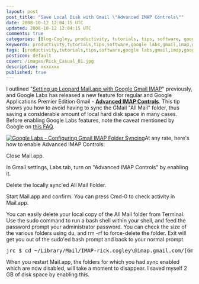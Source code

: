 ```yaml
---           
layout: post
post_title: "Save Local Disk with Gmail \"Advanced IMAP Controls\""
date: 2008-10-12 12:04:15 UTC
updated: 2008-10-12 12:04:15 UTC
comments: true
categories: [Blog-Cogley, productivity, tutorials, tips, software, google labs, gmail, imap, google]
keywords: productivity,tutorials,tips,software,google labs,gmail,imap,google
tags: [productivity,tutorials,tips,software,google labs,gmail,imap,google]
posticon: default
cover: /images/Rick_Casual_01.jpg
description: xxxxxxx
published: true
---
```

 

[](http://www.flickr.com/photos/81796435@N00/2933421057 "View 'Google Labs GMail Advanced IMAP Controls' on Flickr.com")I outlined "[Setting up Leopard Mail.app with Google Gmail IMAP](http://rick.cogley.info/blog/index.php?id=4961479062255821102)" previously, and Google Labs has released a new feature for regular and Google Applications Premier Edition Gmail - [**Advanced IMAP Controls**](http://gmailblog.blogspot.com/2008/10/new-in-labs-advanced-imap-controls.html). This tip shows you how to avoid having to sync the GMail "All Mail" folder, thus saving a considerable amount of local hard disk space in many cases. Before enabling Google Labs features, note the caveat mentioned by Google on [this FAQ](http://mail.google.com/support/bin/answer.py?hl=en&ctx=mail&answer=29418). 


[![Google Labs - Configuring Gmail IMAP Folder Syncing](http://farm4.static.flickr.com/3015/2934286100_9ff0e98cf0_m.jpg)](http://www.flickr.com/photos/81796435@N00/2934286100 "View 'Google Labs - Configuring Gmail IMAP Folder Syncing' on Flickr.com")At any rate, here's how to enable Advanced IMAP Controls: 





Close Mail.app.


In Gmail settings, Labs tab, turn on "Advanced IMAP Controls" by enabling it.


Delete the locally sync'ed All Mail Folder.


Start Mail.app and confirm. You can press Cmd-0 to check activity in Mail.app.





You can easily delete your local copy of the All Mail folder from Terminal. Use the sudo command to run a bash shell within your shell, and feed the password prompt your administrator password. You can check the size of the various folders using du, and rm -rf to force-delete the folder. Exit will get you out of the sudo'ed bash prompt and back to your normal prompt. 

<pre>jrc $ cd ~/Library/Mail/IMAP-rick.cogley\@imap.gmail.com/[Gmail]jrc $ sudo bashPassword: *********bash-3.2 # lsAll Mail.imapmbox Drafts.imapmbox Reference.imapmbox Starred.imapmboxExpiring.imapmboxSent Mail.imapmboxTrash.imapmbox OmniFocus.imapmbox Spam.imapmboxbash-3.2 # du -h -d 1bash-3.2 # rm -rf All \Mail.imapmbox/bash-3.2 # exitjrc $ </pre>
When you restart Mail.app, the folders for which you had sync enabled which are now disabled, will take a moment to disappear. I saved myself 2 GB of disk space by enabling this. 

